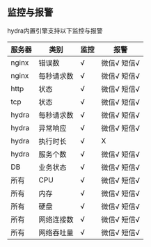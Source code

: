 ## 监控与报警

hydra内置引擎支持以下监控与报警

|服务器|类别|监控|报警|
|----|----|----|----|
|nginx|错误数|√|微信√ 短信√|
|nginx|每秒请求数|√|微信√ 短信√|
|http|状态|√|微信√ 短信√|
|tcp|状态|√|微信√ 短信√|
|hydra|每秒请求数|√|微信√ 短信√|
|hydra|异常响应|√|微信√ 短信√|
|hydra|执行时长|√|X|
|hydra|服务个数|√|微信√ 短信√|
|DB|业务状态|√|微信√ 短信√|
|所有|CPU|√|微信√ 短信√|
|所有|内存|√|微信√ 短信√|
|所有|硬盘|√|微信√ 短信√|
|所有|网络连接数|√|微信√ 短信√|
|所有|网络吞吐量|√|微信√ 短信√|